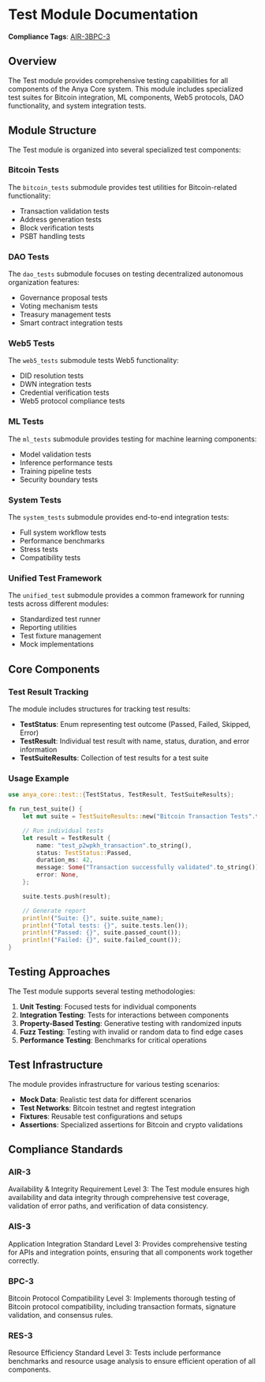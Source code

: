# Test Module Documentation

**Compliance Tags**: [AIR-3][AIS-3][BPC-3][RES-3]

[AIS-3]: #ais-3 "Application Integration Standard Level 3"
[RES-3]: #res-3 "Resource Efficiency Standard Level 3"

## Overview

The Test module provides comprehensive testing capabilities for all components of the Anya Core system. This module includes specialized test suites for Bitcoin integration, ML components, Web5 protocols, DAO functionality, and system integration tests.

## Module Structure

The Test module is organized into several specialized test components:

### Bitcoin Tests

The `bitcoin_tests` submodule provides test utilities for Bitcoin-related functionality:

- Transaction validation tests
- Address generation tests
- Block verification tests
- PSBT handling tests

### DAO Tests

The `dao_tests` submodule focuses on testing decentralized autonomous organization features:

- Governance proposal tests
- Voting mechanism tests
- Treasury management tests
- Smart contract integration tests

### Web5 Tests

The `web5_tests` submodule tests Web5 functionality:

- DID resolution tests
- DWN integration tests
- Credential verification tests
- Web5 protocol compliance tests

### ML Tests

The `ml_tests` submodule provides testing for machine learning components:

- Model validation tests
- Inference performance tests
- Training pipeline tests
- Security boundary tests

### System Tests

The `system_tests` submodule provides end-to-end integration tests:

- Full system workflow tests
- Performance benchmarks
- Stress tests
- Compatibility tests

### Unified Test Framework

The `unified_test` submodule provides a common framework for running tests across different modules:

- Standardized test runner
- Reporting utilities
- Test fixture management
- Mock implementations

## Core Components

### Test Result Tracking

The module includes structures for tracking test results:

- **TestStatus**: Enum representing test outcome (Passed, Failed, Skipped, Error)
- **TestResult**: Individual test result with name, status, duration, and error information
- **TestSuiteResults**: Collection of test results for a test suite

### Usage Example

```rust
use anya_core::test::{TestStatus, TestResult, TestSuiteResults};

fn run_test_suite() {
    let mut suite = TestSuiteResults::new("Bitcoin Transaction Tests".to_string());

    // Run individual tests
    let result = TestResult {
        name: "test_p2wpkh_transaction".to_string(),
        status: TestStatus::Passed,
        duration_ms: 42,
        message: Some("Transaction successfully validated".to_string()),
        error: None,
    };

    suite.tests.push(result);

    // Generate report
    println!("Suite: {}", suite.suite_name);
    println!("Total tests: {}", suite.tests.len());
    println!("Passed: {}", suite.passed_count());
    println!("Failed: {}", suite.failed_count());
}
```

## Testing Approaches

The Test module supports several testing methodologies:

1. **Unit Testing**: Focused tests for individual components
2. **Integration Testing**: Tests for interactions between components
3. **Property-Based Testing**: Generative testing with randomized inputs
4. **Fuzz Testing**: Testing with invalid or random data to find edge cases
5. **Performance Testing**: Benchmarks for critical operations

## Test Infrastructure

The module provides infrastructure for various testing scenarios:

- **Mock Data**: Realistic test data for different scenarios
- **Test Networks**: Bitcoin testnet and regtest integration
- **Fixtures**: Reusable test configurations and setups
- **Assertions**: Specialized assertions for Bitcoin and crypto validations

## Compliance Standards

### AIR-3

Availability & Integrity Requirement Level 3: The Test module ensures high availability and data integrity through comprehensive test coverage, validation of error paths, and verification of data consistency.

### AIS-3

Application Integration Standard Level 3: Provides comprehensive testing for APIs and integration points, ensuring that all components work together correctly.

### BPC-3

Bitcoin Protocol Compatibility Level 3: Implements thorough testing of Bitcoin protocol compatibility, including transaction formats, signature validation, and consensus rules.

### RES-3

Resource Efficiency Standard Level 3: Tests include performance benchmarks and resource usage analysis to ensure efficient operation of all components.
